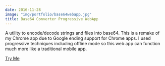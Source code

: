```yaml
---
date: 2016-11-28
image: "img/portfolio/base64webapp.jpg"
title: Base64 Converter Progressive WebApp
---
```


A utility to encode/decode strings and files into base64. This is a remake of my Chrome app due to Google ending support for Chrome apps. I used progressive techniques including offline mode so this web app can function much more like a traditional mobile app.

<a href="https://base64converter.nerodenney.com" target="_blank">Try Me</a>